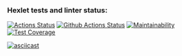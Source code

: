 ### Hexlet tests and linter status:
[![Actions Status](https://github.com/imbalans/python-project-50/workflows/hexlet-check/badge.svg)](https://github.com/imbalans/python-project-50/actions)
[![Github Actions Status](https://github.com/hexlet-boilerplates/python-package/workflows/Python%20CI/badge.svg)](https://github.com/hexlet-boilerplates/python-package/actions)
[![Maintainability](https://api.codeclimate.com/v1/badges/847ed24ab4308cc03fb6/maintainability)](https://codeclimate.com/github/imbalans/python-project-50/maintainability)
[![Test Coverage](https://api.codeclimate.com/v1/badges/847ed24ab4308cc03fb6/test_coverage)](https://codeclimate.com/github/imbalans/python-project-50/test_coverage)

[![asciicast](https://asciinema.org/a/79RTca17FioAsf48Hc2Q2yVvb.svg)](https://asciinema.org/a/79RTca17FioAsf48Hc2Q2yVvb)